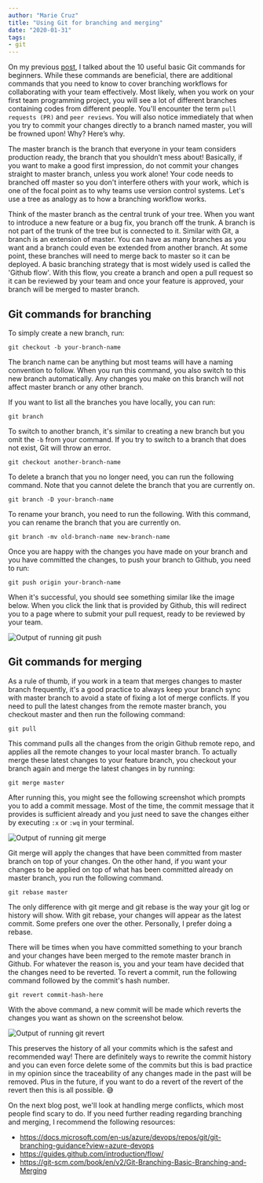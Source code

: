 ```yaml
---
author: "Marie Cruz"
title: "Using Git for branching and merging"
date: "2020-01-31"
tags:
- git
---
```


On my previous [post](https://www.testingwithmarie.com/posts/20200121-10-useful-git-commands-for-beginners/), I talked about the 10 useful basic Git commands for beginners. While these commands are beneficial, there are additional commands that you need to know to cover branching workflows for collaborating with your team effectively. Most likely, when you work on your first team programming project, you will see a lot of different branches containing codes from different people. You'll encounter the term `pull requests (PR)` and `peer reviews`. You will also notice immediately that when you try to commit your changes directly to a branch named master, you will be frowned upon! Why? Here’s why.

The master branch is the branch that everyone in your team considers production ready, the branch that you shouldn’t mess about! Basically, if you want to make a good first impression, do not commit your changes straight to master branch, unless you work alone! Your code needs to branched off master so you don't interfere others with your work, which is one of the focal point as to why teams use version control systems. Let's use a tree as analogy as to how a branching workflow works.

Think of the master branch as the central trunk of your tree. When you want to introduce a new feature or a bug fix, you branch off the trunk. A branch is not part of the trunk of the tree but is connected to it. Similar with Git, a branch is an extension of master. You can have as many branches as you want and a branch could even be extended from another branch. At some point, these branches will need to merge back to master so it can be deployed. A basic branching strategy that is most widely used is called the 'Github flow'. With this flow, you create a branch and open a pull request so it can be reviewed by your team and once your feature is approved, your branch will be merged to master branch. 

## Git commands for branching

To simply create a new branch, run:

`git checkout -b your-branch-name`

The branch name can be anything but most teams will have a naming convention to follow. When you run this command, you also switch to this new branch automatically. Any changes you make on this branch will not affect master branch or any other branch.

If you want to list all the branches you have locally, you can run:

`git branch`

To switch to another branch, it's similar to creating a new branch but you omit the `-b` from your command. If you try to switch to a branch that does not exist, Git will throw an error.

`git checkout another-branch-name`

To delete a branch that you no longer need, you can run the following command. Note that you cannot delete the branch that you are currently on.

`git branch -D your-branch-name`

To rename your branch, you need to run the following. With this command, you can rename the branch that you are currently on.

`git branch -mv old-branch-name new-branch-name`

Once you are happy with the changes you have made on your branch and you have committed the changes, to push your branch to Github, you need to run:

`git push origin your-branch-name`

When it's successful, you should see something similar like the image below. When you click the link that is provided by Github, this will redirect you to a page where to submit your pull request, ready to be reviewed by your team.

<img src="../../images/github3.png" alt="Output of running git push">

## Git commands for merging

As a rule of thumb, if you work in a team that merges changes to master branch frequently, it's a good practice to always keep your branch sync with master branch to avoid a state of fixing a lot of merge conflicts. If you need to pull the latest changes from the remote master branch, you checkout master and then run the following command:

`git pull`

This command pulls all the changes from the origin Github remote repo, and applies all the remote changes to your local master branch. To actually merge these latest changes to your feature branch, you checkout your branch again and merge the latest changes in by running:

`git merge master`

After running this, you might see the following screenshot which prompts you to add a commit message. Most of the time, the commit message that it provides is sufficient already and you just need to save the changes either by executing `:x` or `:wq` in your terminal.

<img src="../../images/github4.png" alt="Output of running git merge">

Git merge will apply the changes that have been committed from master branch on top of your changes. On the other hand, if you want your changes to be applied on top of what has been committed already on master branch, you run the following command.

`git rebase master`

The only difference with git merge and git rebase is the way your git log or history will show. With git rebase, your changes will appear as the latest commit. Some prefers one over the other. Personally, I prefer doing a rebase.

There will be times when you have committed something to your branch and your changes have been merged to the remote master branch in Github. For whatever the reason is, you and your team have decided that the changes need to be reverted. To revert a commit, run the following command followed by the commit's hash number.

`git revert commit-hash-here`

With the above command, a new commit will be made which reverts the changes you want as shown on the screenshot below. 

<img src="../../images/github5.png" alt="Output of running git revert">

This preserves the history of all your commits which is the safest and recommended way! There are definitely ways to rewrite the commit history and you can even force delete some of the commits but this is bad practice in my opinion since the traceability of any changes made in the past will be removed. Plus in the future, if you want to do a revert of the revert of the revert then this is all possible. 😅
 
On the next blog post, we'll look at handling merge conflicts, which most people find scary to do. If you need further reading regarding branching and merging, I recommend the following resources:

- https://docs.microsoft.com/en-us/azure/devops/repos/git/git-branching-guidance?view=azure-devops
- https://guides.github.com/introduction/flow/
- https://git-scm.com/book/en/v2/Git-Branching-Basic-Branching-and-Merging

